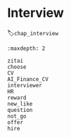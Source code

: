 # Interview
:label:`chap_interview`

```toc
:maxdepth: 2

zitai
choose
CV
AI_Finance_CV
interviewer
HR
reward
new_like
question
not_go
offer
hire

```
